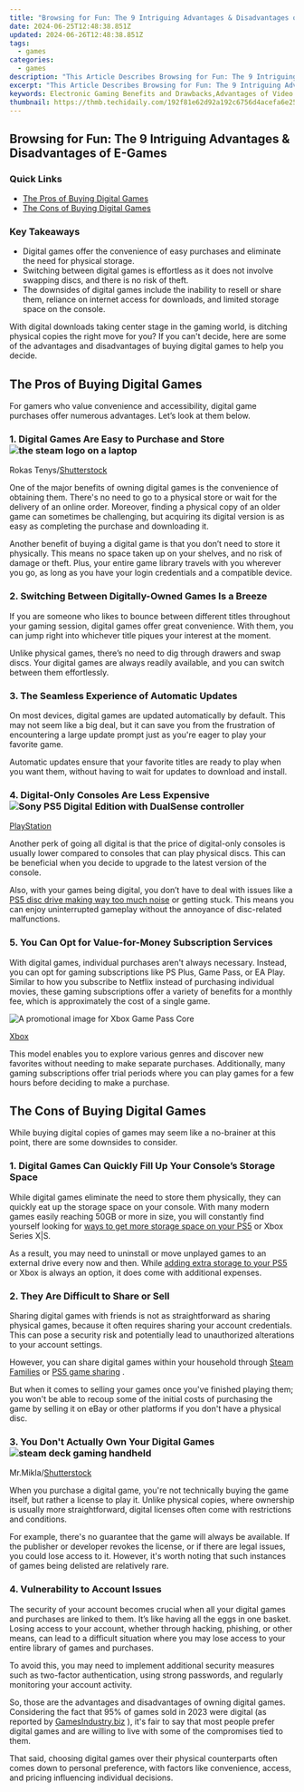 ```yaml
---
title: "Browsing for Fun: The 9 Intriguing Advantages & Disadvantages of E-Games"
date: 2024-06-25T12:48:38.851Z
updated: 2024-06-26T12:48:38.851Z
tags:
  - games
categories:
  - games
description: "This Article Describes Browsing for Fun: The 9 Intriguing Advantages & Disadvantages of E-Games"
excerpt: "This Article Describes Browsing for Fun: The 9 Intriguing Advantages & Disadvantages of E-Games"
keywords: Electronic Gaming Benefits and Drawbacks,Advantages of Video Games,Disadvantages of Online Gaming,E-Sports Impact Analysis,Gaming Addiction Concerns,Health Effects of Playing Games,Gaming and Social Behavior Changes
thumbnail: https://thmb.techidaily.com/192f81e62d92a192c6756d4acefa6e25619bd0109c72bd43d2bf00cf25a87ef6.png
---
```


## Browsing for Fun: The 9 Intriguing Advantages & Disadvantages of E-Games

### Quick Links

* [The Pros of Buying Digital Games](#the-pros-of-buying-digital-games)
* [The Cons of Buying Digital Games](#the-cons-of-buying-digital-games)

### Key Takeaways

* Digital games offer the convenience of easy purchases and eliminate the need for physical storage.
* Switching between digital games is effortless as it does not involve swapping discs, and there is no risk of theft.
* The downsides of digital games include the inability to resell or share them, reliance on internet access for downloads, and limited storage space on the console.

 With digital downloads taking center stage in the gaming world, is ditching physical copies the right move for you? If you can't decide, here are some of the advantages and disadvantages of buying digital games to help you decide.

## The Pros of Buying Digital Games

 For gamers who value convenience and accessibility, digital game purchases offer numerous advantages. Let’s look at them below.

### 1\. Digital Games Are Easy to Purchase and Store ![the steam logo on a laptop](https://thmb.techidaily.com/36a0feb333642fafe6d899d77e13984485a54242ddf28da6d8e7c4998067f22e.jpg)

 Rokas Tenys/[Shutterstock](https://www.shutterstock.com/image-photo/vilnius-lithuania-2022-july-6-steam-2175437557)

 One of the major benefits of owning digital games is the convenience of obtaining them. There's no need to go to a physical store or wait for the delivery of an online order. Moreover, finding a physical copy of an older game can sometimes be challenging, but acquiring its digital version is as easy as completing the purchase and downloading it.

 Another benefit of buying a digital game is that you don’t need to store it physically. This means no space taken up on your shelves, and no risk of damage or theft. Plus, your entire game library travels with you wherever you go, as long as you have your login credentials and a compatible device.

### 2\. Switching Between Digitally-Owned Games Is a Breeze

 If you are someone who likes to bounce between different titles throughout your gaming session, digital games offer great convenience. With them, you can jump right into whichever title piques your interest at the moment.

 Unlike physical games, there’s no need to dig through drawers and swap discs. Your digital games are always readily available, and you can switch between them effortlessly.

### 3\. The Seamless Experience of Automatic Updates

 On most devices, digital games are updated automatically by default. This may not seem like a big deal, but it can save you from the frustration of encountering a large update prompt just as you're eager to play your favorite game.

 Automatic updates ensure that your favorite titles are ready to play when you want them, without having to wait for updates to download and install.

### 4\. Digital-Only Consoles Are Less Expensive ![Sony PS5 Digital Edition with DualSense controller](https://static1.makeuseofimages.com/wordpress/wp-content/uploads/2021/08/ps5-features-we-like-1-2.jpg)

[PlayStation](https://www.playstation.com/en-us/ps5/)

 Another perk of going all digital is that the price of digital-only consoles is usually lower compared to consoles that can play physical discs. This can be beneficial when you decide to upgrade to the latest version of the console.

 Also, with your games being digital, you don’t have to deal with issues like a [PS5 disc drive making way too much noise](https://www.makeuseof.com/ways-to-fix-noisy-ps5-disc-drive/) or getting stuck. This means you can enjoy uninterrupted gameplay without the annoyance of disc-related malfunctions.

### 5\. You Can Opt for Value-for-Money Subscription Services

 With digital games, individual purchases aren't always necessary. Instead, you can opt for gaming subscriptions like PS Plus, Game Pass, or EA Play. Similar to how you subscribe to Netflix instead of purchasing individual movies, these gaming subscriptions offer a variety of benefits for a monthly fee, which is approximately the cost of a single game.

![A promotional image for Xbox Game Pass Core](https://static1.makeuseofimages.com/wordpress/wp-content/uploads/2024/06/xbox-game-pass-image.jpg)

[Xbox](https://news.xbox.com/en-us/2023/07/17/xbox-game-pass-core/)

 This model enables you to explore various genres and discover new favorites without needing to make separate purchases. Additionally, many gaming subscriptions offer trial periods where you can play games for a few hours before deciding to make a purchase.

## The Cons of Buying Digital Games

 While buying digital copies of games may seem like a no-brainer at this point, there are some downsides to consider.

### 1\. Digital Games Can Quickly Fill Up Your Console’s Storage Space

 While digital games eliminate the need to store them physically, they can quickly eat up the storage space on your console. With many modern games easily reaching 50GB or more in size, you will constantly find yourself looking for [ways to get more storage space on your PS5](https://www.makeuseof.com/ps5-storage-how-to-increase-manage/) or Xbox Series X|S.

 As a result, you may need to uninstall or move unplayed games to an external drive every now and then. While [adding extra storage to your PS5](https://www.makeuseof.com/how-to-add-m2-ssd-ps5-guide/) or Xbox is always an option, it does come with additional expenses.

### 2\. They Are Difficult to Share or Sell

 Sharing digital games with friends is not as straightforward as sharing physical games, because it often requires sharing your account credentials. This can pose a security risk and potentially lead to unauthorized alterations to your account settings.

 However, you can share digital games within your household through [Steam Families](https://www.makeuseof.com/valve-updated-steam-families-sharing/) or [PS5 game sharing](https://www.makeuseof.com/how-to-enable-game-sharing-playstation-5/) .

 But when it comes to selling your games once you've finished playing them; you won't be able to recoup some of the initial costs of purchasing the game by selling it on eBay or other platforms if you don't have a physical disc.

### 3\. You Don't Actually Own Your Digital Games ![steam deck gaming handheld](https://thmb.techidaily.com/756e6cbc4b4a2e3ac30671657870528bb336d9b2f0f8b2cf5d7bebdde4893059.jpg)

 Mr.Mikla/[Shutterstock](https://www.shutterstock.com/image-photo/ljubljana-slovenia-2022-june-6-new-2177777643)

 When you purchase a digital game, you're not technically buying the game itself, but rather a license to play it. Unlike physical copies, where ownership is usually more straightforward, digital licenses often come with restrictions and conditions.

 For example, there's no guarantee that the game will always be available. If the publisher or developer revokes the license, or if there are legal issues, you could lose access to it. However, it's worth noting that such instances of games being delisted are relatively rare.

### 4\. Vulnerability to Account Issues

 The security of your account becomes crucial when all your digital games and purchases are linked to them. It’s like having all the eggs in one basket. Losing access to your account, whether through hacking, phishing, or other means, can lead to a difficult situation where you may lose access to your entire library of games and purchases.

 To avoid this, you may need to implement additional security measures such as two-factor authentication, using strong passwords, and regularly monitoring your account activity.

 So, those are the advantages and disadvantages of owning digital games. Considering the fact that 95% of games sold in 2023 were digital (as reported by [GamesIndustry.biz](https://www.gamesindustry.biz/gamesindustrybiz-presents-the-year-in-number-2023) ), it's fair to say that most people prefer digital games and are willing to live with some of the compromises tied to them.

 That said, choosing digital games over their physical counterparts often comes down to personal preference, with factors like convenience, access, and pricing influencing individual decisions.


<ins class="adsbygoogle"
     style="display:block"
     data-ad-format="autorelaxed"
     data-ad-client="ca-pub-7571918770474297"
     data-ad-slot="1223367746"></ins>



<ins class="adsbygoogle"
     style="display:block"
     data-ad-client="ca-pub-7571918770474297"
     data-ad-slot="8358498916"
     data-ad-format="auto"
     data-full-width-responsive="true"></ins>


